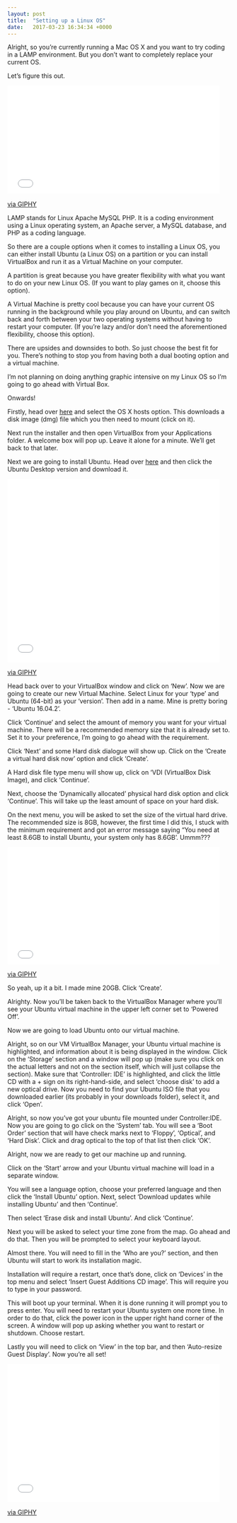```yaml
---
layout: post
title:  "Setting up a Linux OS"
date:   2017-03-23 16:34:34 +0000
---
```



Alright, so you’re currently running a Mac OS X and you want to try coding in a LAMP environment. But you don’t want to completely replace your current OS.

Let’s figure this out.

<iframe src="//giphy.com/embed/gKvbeP7g4Vp3G" width="480" height="244.32432432432432" frameBorder="0" class="giphy-embed" allowFullScreen></iframe><p><a href="http://giphy.com/gifs/try-counsellor-qualitiesthings-gKvbeP7g4Vp3G">via GIPHY</a></p>

LAMP stands for Linux Apache MySQL PHP. It is a coding environment using a Linux operating system, an Apache server, a MySQL database, and PHP as a coding language.

So there are a couple options when it comes to installing a Linux OS, you can either install Ubuntu (a Linux OS) on a partition or you can install VirtualBox and run it as a Virtual Machine on your computer.

A partition is great because you have greater flexibility with what you want to do on your new Linux OS. (If you want to play games on it, choose this option).

A Virtual Machine is pretty cool because you can have your current OS running in the background while you play around on Ubuntu, and can switch back and forth between your two operating systems without having to restart your computer. (If you’re lazy and/or don’t need the aforementioned flexibility, choose this option).

There are upsides and downsides to both. So just choose the best fit for you. There’s nothing to stop you from having both a dual booting option and a virtual machine.

I’m not planning on doing anything graphic intensive on my Linux OS so I’m going to go ahead with Virtual Box.

Onwards!



Firstly, head over [here](https://www.virtualbox.org/wiki/Downloads) and select the OS X hosts option. This downloads a disk image (dmg) file which you then need to mount (click on it). 



Next run the installer and then open VirtualBox from your Applications folder. A welcome box will pop up. Leave it alone for a minute. We’ll get back to that later.



Next we are going to install Ubuntu. Head over [here](https://www.ubuntu.com/download) and then click the Ubuntu Desktop version and download it.

<iframe src="//giphy.com/embed/FgiHOQyKUJmwg" width="480" height="414.2608695652174" frameBorder="0" class="giphy-embed" allowFullScreen></iframe><p><a href="http://giphy.com/gifs/download-FgiHOQyKUJmwg">via GIPHY</a></p>


Head back over to your VirtualBox window and click on ‘New’. Now we are going to create our new Virtual Machine. Select Linux for your ‘type’ and Ubuntu (64-bit) as your ‘version’. Then add in a name. Mine is pretty boring - ‘Ubuntu 16.04.2’.

Click ‘Continue’ and select the amount of memory you want for your virtual machine. There will be a recommended memory size that it is already set to. Set it to your preference, I’m going to go ahead with the requirement.

Click ‘Next’ and some Hard disk dialogue will show up. Click on the ‘Create a virtual hard disk now’ option and click ‘Create’.

A Hard disk file type menu will show up, click on ‘VDI (VirtualBox Disk Image), and click ‘Continue’.

Next, choose the ‘Dynamically allocated’ physical hard disk option and click ‘Continue’. This will take up the least amount of space on your hard disk.

On the next menu, you will be asked to set the size of the virtual hard drive. The recommended size is 8GB, however, the first time I did this, I stuck with the minimum requirement and got an error message saying “You need at least 8.6GB to install Ubuntu, your system only has 8.6GB’. Ummm???

<iframe src="//giphy.com/embed/3ornk9rZlQKaDRmJcA" width="480" height="264.51063829787233" frameBorder="0" class="giphy-embed" allowFullScreen></iframe><p><a href="http://giphy.com/gifs/latenightwithsethmeyers-seth-meyers-late-night-with-3ornk9rZlQKaDRmJcA">via GIPHY</a></p>

So yeah, up it a bit. I made mine 20GB. Click ‘Create’.

Alrighty. Now you’ll be taken back to the VirtualBox Manager where you’ll see your Ubuntu virtual machine in the upper left corner set to ‘Powered Off’. 

Now we are going to load Ubuntu onto our virtual machine.

Alright, so on our VM VirtualBox Manager, your Ubuntu virtual machine is highlighted, and information about it is being displayed in the window. Click on the ‘Storage’ section and a window will pop up (make sure you click on the actual letters and not on the section itself, which will just collapse the section). Make sure that ‘Controller: IDE’ is highlighted, and click the little CD with a + sign on its right-hand-side, and select ‘choose disk’ to add a new optical drive. Now you need to find your Ubuntu ISO file that you downloaded earlier (its probably in your downloads folder), select it, and click ‘Open’.

Alright, so now you’ve got your ubuntu file mounted under Controller:IDE. Now you are going to go click on the ‘System’ tab. You will see a ‘Boot Order’ section that will have check marks next to ‘Floppy’, ‘Optical’, and ‘Hard Disk’. Click and drag optical to the top of that list then click ‘OK’.

Alright, now we are ready to get our machine up and running.

Click on the ‘Start’ arrow and your Ubuntu virtual machine will load in a separate window.

You will see a language option, choose your preferred language and then click the ‘Install Ubuntu’ option. Next, select ‘Download updates while installing Ubuntu’ and then ‘Continue’.

Then select ‘Erase disk and install Ubuntu’. And click ‘Continue’.

Next you will be asked to select your time zone from the map. Go ahead and do that. Then you will be prompted to select your keyboard layout. 

Almost there. You will need to fill in the ‘Who are you?’ section, and then Ubuntu will start to work its installation magic. 

Installation will require a restart, once that’s done, click on ‘Devices’ in the top menu and select ‘Insert Guest Additions CD image’. This will require you to type in your password.

This will boot up your terminal. When it is done running it will prompt you to press enter. You will need to restart your Ubuntu system one more time. In order to do that, click the power icon in the upper right hand corner of the screen. A window will pop up asking whether you want to restart or shutdown. Choose restart.

Lastly you will need to click on ‘View’ in the top bar, and then ‘Auto-resize Guest Display’. Now you’re all set!

<iframe src="//giphy.com/embed/f2fX7GtXh1nbi" width="480" height="312" frameBorder="0" class="giphy-embed" allowFullScreen></iframe><p><a href="http://giphy.com/gifs/yay-anchorman-f2fX7GtXh1nbi">via GIPHY</a></p>


